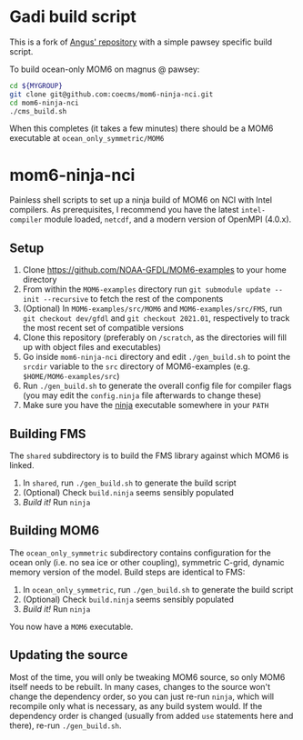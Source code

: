 # Gadi build script

This is a fork of [Angus' repository](https://github.com/angus-g/mom6-ninja-nci) with a 
simple pawsey specific build script.

To build ocean-only MOM6 on magnus @ pawsey:

```bash
cd ${MYGROUP}
git clone git@github.com:coecms/mom6-ninja-nci.git
cd mom6-ninja-nci
./cms_build.sh
```
When this completes (it takes a few minutes) there should be a MOM6 executable at `ocean_only_symmetric/MOM6`

# mom6-ninja-nci
Painless shell scripts to set up a ninja build of MOM6 on NCI with Intel compilers. As prerequisites, I recommend you have the latest `intel-compiler` module loaded, `netcdf`, and a modern version of OpenMPI (4.0.x).

## Setup
1. Clone https://github.com/NOAA-GFDL/MOM6-examples to your home directory
2. From within the `MOM6-examples` directory run `git submodule update --init --recursive` to fetch the rest of the components
3. (Optional) In `MOM6-examples/src/MOM6` and `MOM6-examples/src/FMS`, run `git checkout dev/gfdl` and `git checkout 2021.01`, respectively to track the most recent set of compatible versions
4. Clone this repository (preferably on `/scratch`, as the directories will fill up with object files and executables)
5. Go inside `mom6-ninja-nci` directory and edit `./gen_build.sh` to point the `srcdir` variable to the `src` directory of MOM6-examples (e.g. `$HOME/MOM6-examples/src`)
6. Run `./gen_build.sh` to generate the overall config file for compiler flags (you may edit the `config.ninja` file afterwards to change these)
7. Make sure you have the [ninja](https://github.com/ninja-build/ninja/releases) executable somewhere in your `PATH`

## Building FMS
The `shared` subdirectory is to build the FMS library against which MOM6 is linked.

1. In `shared`, run `./gen_build.sh` to generate the build script
2. (Optional) Check `build.ninja` seems sensibly populated
3. *Build it!* Run `ninja`

## Building MOM6
The `ocean_only_symmetric` subdirectory contains configuration for the ocean only (i.e. no sea ice or other coupling), symmetric C-grid, dynamic memory version of the model. Build steps are identical to FMS:

1. In `ocean_only_symmetric`, run `./gen_build.sh` to generate the build script
2. (Optional) Check `build.ninja` seems sensibly populated
3. *Build it!* Run `ninja`

You now have a `MOM6` executable.

## Updating the source
Most of the time, you will only be tweaking MOM6 source, so only MOM6 itself needs to be rebuilt. In many cases, changes to the source won't change the dependency order, so you can just re-run `ninja`, which will recompile only what is necessary, as any build system would. If the dependency order is changed (usually from added `use` statements here and there), re-run `./gen_build.sh`.
